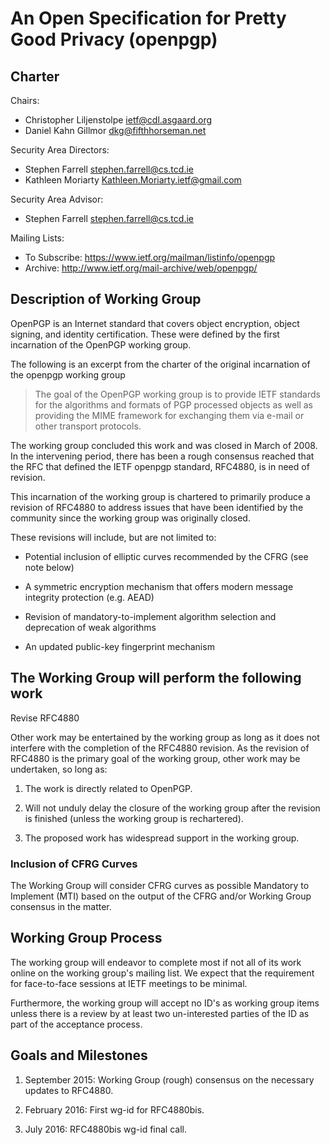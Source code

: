 An Open Specification for Pretty Good Privacy (openpgp)
=======================================================

Charter
-------

Chairs:
* Christopher Liljenstolpe <ietf@cdl.asgaard.org>
* Daniel Kahn Gillmor <dkg@fifthhorseman.net>

Security Area Directors:
* Stephen Farrell <stephen.farrell@cs.tcd.ie>
* Kathleen Moriarty <Kathleen.Moriarty.ietf@gmail.com>

Security Area Advisor:
* Stephen Farrell <stephen.farrell@cs.tcd.ie>

 Mailing Lists:
* To Subscribe:       https://www.ietf.org/mailman/listinfo/openpgp
* Archive:            http://www.ietf.org/mail-archive/web/openpgp/

Description of Working Group
----------------------------

OpenPGP is an Internet standard that covers object encryption, object
signing, and identity certification.  These were defined by the first
incarnation of the OpenPGP working group.

The following is an excerpt from the charter of the original
incarnation of the openpgp working group

> The goal of the OpenPGP working group is to provide IETF standards
> for the algorithms and formats of PGP processed objects as well as
> providing the MIME framework for exchanging them via e-mail or other
> transport protocols.

The working group concluded this work and was closed in March
of 2008.  In the intervening period, there has been a rough consensus
reached that the RFC that defined the IETF openpgp standard, RFC4880,
is in need of revision.

This incarnation of the working group is chartered to primarily
produce a revision of RFC4880 to address issues that have been
identified by the community since the working group was originally
closed.

These revisions will include, but are not limited to:

* Potential inclusion of elliptic curves recommended by the CFRG (see
  note below) 

* A symmetric encryption mechanism that offers modern message
  integrity protection (e.g. AEAD)

* Revision of mandatory-to-implement algorithm selection and
  deprecation of weak algorithms

* An updated public-key fingerprint mechanism

The Working Group will perform the following work
-------------------------------------------------

Revise RFC4880

Other work may be entertained by the working group as long as it does
not interfere with the completion of the RFC4880 revision.  As the
revision of RFC4880 is the primary goal of the working group, other
work may be undertaken, so long as:

1. The work is directly related to OpenPGP.  

2. Will not unduly delay the closure of the working group
   after the revision is finished (unless the working group is
   rechartered).

3. The proposed work has widespread support in the working group.

### Inclusion of CFRG Curves ###

The Working Group will consider CFRG curves as possible Mandatory to
Implement (MTI) based on the output of the CFRG and/or Working Group
consensus in the matter.

Working Group Process
---------------------

The working group will endeavor to complete most if not all of its
work online on the working group's mailing list.  We expect that the
requirement for face-to-face sessions at IETF meetings to be minimal.

Furthermore, the working group will accept no ID's as working group
items unless there is a review by at least two un-interested parties
of the ID as part of the acceptance process.


Goals and Milestones
--------------------

1. September 2015: Working Group (rough) consensus on the necessary
   updates to RFC4880.

2. February 2016: First wg-id for RFC4880bis.

3. July 2016: RFC4880bis wg-id final call.
